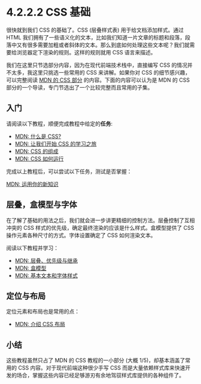 # 4.2.2.2 CSS 基础

很快就到我们 CSS 的基础了。CSS (层叠样式表) 用于给文档添加样式。通过 HTML 我们拥有了一些语义化的文本，比如我们知道一片文章的标题和段落，段落中又有很多需要加粗或者斜体的文本。那么到底如何处理这些文本呢？我们就需要给浏览器定下渲染的规则。这样的规则就用 CSS 语言来描述。

我们在这里只节选部分内容，因为在现代前端技术栈中，直接编写 CSS 的情况并不太多，我这里只挑选一些常用的 CSS 来讲解。如果你对 CSS 的细节感兴趣，可以完整阅读 [MDN 的 CSS 部分](https://developer.mozilla.org/zh-CN/docs/Learn/CSS) 的内容。下面的内容可以认为是 MDN 的 CSS 部分的一个导读，专门节选出了一个比较完整而且常用的子集。

## 入门

请阅读以下教程，顺便完成教程中给定的**任务**:

- [MDN: 什么是 CSS?](https://developer.mozilla.org/zh-CN/docs/Learn/CSS/First_steps/What_is_CSS)
- [MDN: 让我们开始 CSS 的学习之旅](https://developer.mozilla.org/zh-CN/docs/Learn/CSS/First_steps/Getting_started)
- [MDN: CSS 的组成](https://developer.mozilla.org/zh-CN/docs/Learn/CSS/First_steps/How_CSS_is_structured)
- [MDN: CSS 如何运行](https://developer.mozilla.org/zh-CN/docs/Learn/CSS/CSS_layout/Flexbox)

完成以上教程后，可以尝试以下任务，测试是否掌握：

[MDN: 运用你的新知识](https://developer.mozilla.org/zh-CN/docs/Learn/CSS/First_steps/Styling_a_biography_page)

## 层叠，盒模型与字体

在了解了基础的用法之后，我们就会进一步讲更精细的控制方法。层叠控制了互相冲突的 CSS 样式的优先级，确定最终渲染的应该是什么样式。盒模型提供了 CSS 操作元素各种尺寸的方式。字体设置确定了 CSS 如何渲染文本。

阅读以下教程并学习：

- [MDN: 层叠、优先级与继承](https://developer.mozilla.org/zh-CN/docs/Learn/CSS/Building_blocks/Cascade_and_inheritance)
- [MDN: 盒模型](https://developer.mozilla.org/zh-CN/docs/Learn/CSS/Building_blocks/The_box_model)
- [MDN: 基本文本和字体样式](https://developer.mozilla.org/zh-CN/docs/Learn/CSS/Styling_text/Fundamentals)

## 定位与布局

定位元素和布局也是常用的点：

- [MDN: 介绍 CSS 布局](https://developer.mozilla.org/zh-CN/docs/Learn/CSS/CSS_layout/Introduction)

## 小结

这些教程虽然只占了 MDN 的 CSS 教程的一小部分 (大概 1/5)，却基本涵盖了常用的 CSS 内容。对于现代前端这种很少手写 CSS 而是大量依赖样式库来快速开发的场合，掌握这些内容已经足够游刃有余地驾驭样式库提供的各种组件了。

